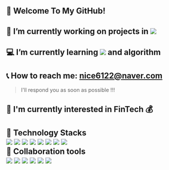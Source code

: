  :raised_hands: Welcome To My GitHub!
 -

:briefcase: I’m currently working on projects in <img src="https://img.shields.io/badge/SSAFY-61DAFB?style=square-flat&logo=SSAFY&logoColor=white"/> 
-

:computer: I’m currently learning <img src="https://img.shields.io/badge/React-61DAFB?style=square-flat&logo=react&logoColor=white"/> and algorithm
-

:telephone_receiver: How to reach me: nice6122@naver.com  
-
> I'll respond you as soon as possible !!!


:bookmark: I'm currently interested in FinTech :moneybag:
-

:trident: Technology Stacks <br>
<img src="https://img.shields.io/badge/Python-3776AB?style=square-flat&logo=python&logoColor=ffdd54"/>
<img src="https://img.shields.io/badge/JavaScript-F7DF1E?style=square-flat&logo=JavaScript&logoColor=white"/>
<img src="https://img.shields.io/badge/Vue.js-4FC08D?style=square-flat&logo=Vue.js&logoColor=white"/>
<img src="https://img.shields.io/badge/Django-092E20?style=square-flat&logo=Django&logoColor=white"/>
<img src="https://img.shields.io/badge/Node.js-339933?style=square-flat&logo=Node.js&logoColor=white"/>
<img src="https://img.shields.io/badge/HTML5-E34F26?style=square-flat&logo=HTML5&logoColor=white"/>
<img src="https://img.shields.io/badge/CSS3-1572B6?style=square-flat&logo=CSS3&logoColor=white"/>
<img src="https://img.shields.io/badge/Visual Studio Code-007ACC?style=square-flat&logo=Visual Studio Code&logoColor=white"/>
<br>
:runner: Collaboration tools <br>
<img src="https://img.shields.io/badge/Git-F05032?style=square-flat&logo=Git&logoColor=white"/>
<img src="https://img.shields.io/badge/Jira-0052CC?style=square-flat&logo=Jira&logoColor=white"/>
<img src="https://img.shields.io/badge/Mattermost-0058CC?style=square-flat&logo=Mattermost&logoColor=white"/>
<img src="https://img.shields.io/badge/Notion-000000?style=square-flat&logo=Notion&logoColor=white"/>
<img src="https://img.shields.io/badge/GitHub-181717?style=square-flat&logo=GitHub&logoColor=white"/> 
<img src="https://img.shields.io/badge/Gitlab-FC6D26?style=square-flat&logo=Gitlab&logoColor=white"/> 
-




